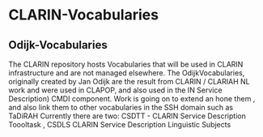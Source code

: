 # CLARIN-Vocabularies

## Odijk-Vocabularies 
The CLARIN repository hosts Vocabularies that will be used in CLARIN infrastructure and are not managed elsewhere.
The OdijkVocabularies, originally created by Jan Odijk are the result from CLARIN / CLARIAH NL work and were used in CLAPOP, and also used in the IN Service Description) CMDI component. Work is going on to extend an hone them , and also link them to other vocabularies in the SSH domain such as TaDiRAH 
Currently there are two: CSDTT - CLARIN Service Description Toooltask , CSDLS CLARIN Service Description Linguistic Subjects

